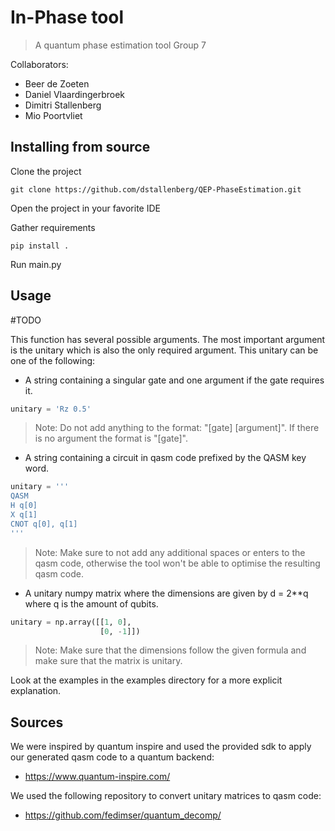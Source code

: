 # In-Phase tool
> A quantum phase estimation tool
Group 7

Collaborators:
* Beer de Zoeten
* Daniel Vlaardingerbroek
* Dimitri Stallenberg
* Mio Poortvliet
    
## Installing from source

Clone the project
```
git clone https://github.com/dstallenberg/QEP-PhaseEstimation.git
```

Open the project in your favorite IDE

Gather requirements
```
pip install .
```

Run main.py

## Usage

#TODO 


This function has several possible arguments. The most important argument is the unitary which is also the only required argument. This unitary can be one of the following:
* A string containing a singular gate and one argument if the gate requires it.
```python
unitary = 'Rz 0.5'
```
> Note: Do not add anything to the format: "[gate] [argument]".
> If there is no argument the format is "[gate]".
* A string containing a circuit in qasm code prefixed by the QASM key word.
```python
unitary = '''
QASM
H q[0]
X q[1]
CNOT q[0], q[1]
'''
```
> Note: Make sure to not add any additional spaces or enters to the qasm code, otherwise the tool won't be able to optimise the resulting qasm code. 
* A unitary numpy matrix where the dimensions are given by d = 2**q where q is the amount of qubits.
```python
unitary = np.array([[1, 0], 
                    [0, -1]])
```
> Note: Make sure that the dimensions follow the given formula and make sure that the matrix is unitary.

Look at the examples in the examples directory for a more explicit explanation.

##  Sources
We were inspired by quantum inspire and used the provided sdk to apply our generated qasm code to a quantum backend:
* https://www.quantum-inspire.com/

We used the following repository to convert unitary matrices to qasm code:
* https://github.com/fedimser/quantum_decomp/
